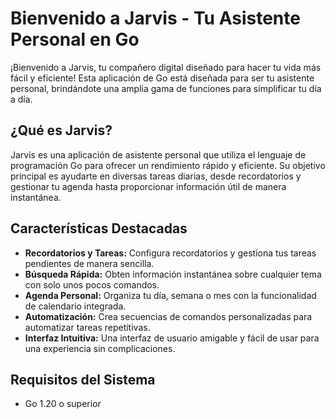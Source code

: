 # Bienvenido a Jarvis - Tu Asistente Personal en Go

¡Bienvenido a Jarvis, tu compañero digital diseñado para hacer tu vida más fácil y eficiente! Esta aplicación de Go está diseñada para ser tu asistente personal, brindándote una amplia gama de funciones para simplificar tu día a día.

## ¿Qué es Jarvis?

Jarvis es una aplicación de asistente personal que utiliza el lenguaje de programación Go para ofrecer un rendimiento rápido y eficiente. Su objetivo principal es ayudarte en diversas tareas diarias, desde recordatorios y gestionar tu agenda hasta proporcionar información útil de manera instantánea.

## Características Destacadas

- **Recordatorios y Tareas:** Configura recordatorios y gestiona tus tareas pendientes de manera sencilla.
- **Búsqueda Rápida:** Obten información instantánea sobre cualquier tema con solo unos pocos comandos.
- **Agenda Personal:** Organiza tu día, semana o mes con la funcionalidad de calendario integrada.
- **Automatización:** Crea secuencias de comandos personalizadas para automatizar tareas repetitivas.
- **Interfaz Intuitiva:** Una interfaz de usuario amigable y fácil de usar para una experiencia sin complicaciones.

## Requisitos del Sistema

- Go 1.20 o superior

